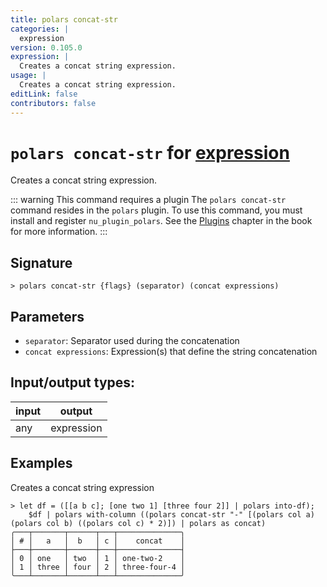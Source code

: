 ```yaml
---
title: polars concat-str
categories: |
  expression
version: 0.105.0
expression: |
  Creates a concat string expression.
usage: |
  Creates a concat string expression.
editLink: false
contributors: false
---
```

<!-- This file is automatically generated. Please edit the command in https://github.com/nushell/nushell instead. -->

# `polars concat-str` for [expression](/commands/categories/expression.md)

<div class='command-title'>Creates a concat string expression.</div>

::: warning This command requires a plugin
The `polars concat-str` command resides in the `polars` plugin.
To use this command, you must install and register `nu_plugin_polars`.
See the [Plugins](/book/plugins.html) chapter in the book for more information.
:::


## Signature

```> polars concat-str {flags} (separator) (concat expressions)```

## Parameters

 -  `separator`: Separator used during the concatenation
 -  `concat expressions`: Expression(s) that define the string concatenation


## Input/output types:

| input | output     |
| ----- | ---------- |
| any   | expression |
## Examples

Creates a concat string expression
```nu
> let df = ([[a b c]; [one two 1] [three four 2]] | polars into-df);
    $df | polars with-column ((polars concat-str "-" [(polars col a) (polars col b) ((polars col c) * 2)]) | polars as concat)
╭───┬───────┬──────┬───┬──────────────╮
│ # │   a   │  b   │ c │    concat    │
├───┼───────┼──────┼───┼──────────────┤
│ 0 │ one   │ two  │ 1 │ one-two-2    │
│ 1 │ three │ four │ 2 │ three-four-4 │
╰───┴───────┴──────┴───┴──────────────╯

```

